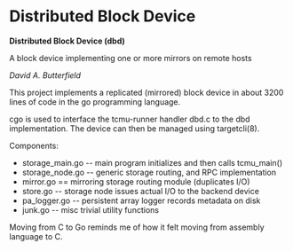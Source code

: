 # Distributed Block Device

**Distributed Block Device (dbd)**

A block device implementing one or more mirrors on remote hosts

*David A. Butterfield*

This project implements a replicated (mirrored) block device in about 3200
lines of code in the go programming language.

cgo is used to interface the tcmu-runner handler dbd.c to the dbd
implementation.  The device can then be managed using targetcli(8).

Components:
-  storage_main.go -- main program initializes and then calls tcmu_main()
-  storage_node.go -- generic storage routing, and RPC implementation
-  mirror.go	  == mirroring storage routing module (duplicates I/O)
-  store.go	  -- storage node issues actual I/O to the backend device
-  pa_logger.go	  -- persistent array logger records metadata on disk
-  junk.go	  -- misc trivial utility functions

Moving from C to Go reminds me of how it felt moving from assembly language to C.
